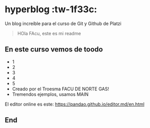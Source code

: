 # hyperblog :tw-1f33c:
Un blog increíble para el curso de Git y Github de Platzi
> HOla FAcu, este es mi readme

## En este curso vemos de toodo
* 1
* 2
* 3
* 4
* 5
* Creado por el Troesma FACU DE NORTE GAS!
* Tremendos ejemplos, usamos MAIN

El editor online es este:
https://pandao.github.io/editor.md/en.html

## End